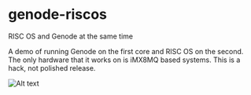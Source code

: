 # genode-riscos
RISC OS and Genode at the same time


A demo of running Genode on the first core and RISC OS on the second. The only hardware that it works on is iMX8MQ based systems.
This is a hack, not polished release.

![Alt text](http://micken.se/pix/genode-riscos.png)
